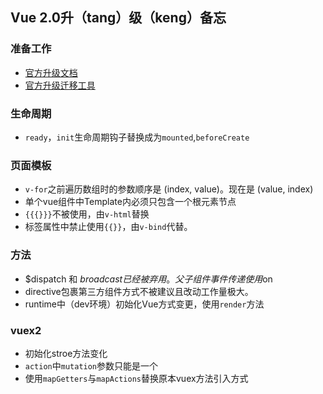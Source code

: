 ## Vue 2.0升（tang）级（keng）备忘

### 准备工作

* [官方升级文档](https://cn.vuejs.org/v2/guide/migration.html)
* [官方升级迁移工具](https://github.com/vuejs/vue-migration-helper)

### 生命周期

* `ready`，`init`生命周期钩子替换成为`mounted`,`beforeCreate`

### 页面模板

* `v-for`之前遍历数组时的参数顺序是 (index, value)。现在是 (value, index)
* 单个vue组件中Template内必须只包含一个根元素节点
* `{{{}}}`不被使用，由`v-html`替换
* 标签属性中禁止使用`{{}}`，由`v-bind`代替。

### 方法

* $dispatch 和 $broadcast 已经被弃用。父子组件事件传递使用$on
* directive包裹第三方组件方式不被建议且改动工作量极大。
* runtime中（dev环境）初始化Vue方式变更，使用`render`方法

### vuex2

* 初始化stroe方法变化
* `action`中`mutation`参数只能是一个
* 使用`mapGetters`与`mapActions`替换原本vuex方法引入方式